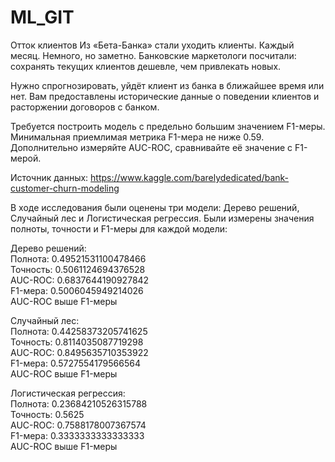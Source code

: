 # ML_GIT
Отток клиентов
Из «Бета-Банка» стали уходить клиенты. Каждый месяц. Немного, но заметно. Банковские маркетологи посчитали: сохранять текущих клиентов дешевле, чем привлекать новых.

Нужно спрогнозировать, уйдёт клиент из банка в ближайшее время или нет. Вам предоставлены исторические данные о поведении клиентов и расторжении договоров с банком.

Требуется построить модель с предельно большим значением F1-меры. Минимальная приемлимая метрика F1-мера не ниже 0.59. 
Дополнительно измеряйте AUC-ROC, сравнивайте её значение с F1-мерой.

Источник данных: https://www.kaggle.com/barelydedicated/bank-customer-churn-modeling

В ходе исследования были оценены три модели: Дерево решений, Случайный лес и Логистическая регрессия. Были измерены значения полноты, точности и F1-меры для каждой модели:

Дерево решений:    
Полнота: 0.49521531100478466  
Точность: 0.5061124694376528  
AUC-ROC: 0.6837644190927842  
F1-мера: 0.5006045949214026  
AUC-ROC выше F1-меры

Случайный лес:    
Полнота: 0.44258373205741625    
Точность: 0.8114035087719298    
AUC-ROC: 0.8495635710353922    
F1-мера: 0.5727554179566564    
AUC-ROC выше F1-меры  

Логистическая регрессия:    
Полнота: 0.23684210526315788    
Точность: 0.5625    
AUC-ROC: 0.7588178007367574    
F1-мера: 0.3333333333333333    
AUC-ROC выше F1-меры  

